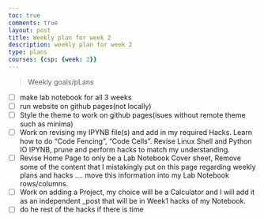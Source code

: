 ```yaml
---
toc: true
comments: true
layout: post
title: Weekly plan for week 2
description: weekly plan for week 2 
type: plans
courses: {csp: {week: 2}}
---
```



> Weekly goals/pLans
- [ ] make lab notebook for all 3 weeks
- [ ] run website on github pages(not locally)
- [ ] Style the theme to work on github pages(isues without remote theme such as minima)
- [ ] Work on revising my IPYNB file(s) and add in my required Hacks.  Learn how to do  “Code Fencing”, “Code Cells”.  Revise  Linux Shell  and Python IO IPYNB, prune and perform hacks to match my understanding.
- [ ] Revise Home Page to only be a Lab Notebook Cover sheet,  Remove some of the content that I mistakingly put on this page regarding weekly plans and hacks …. move this information into my Lab Notebook rows/columns.
- [ ] Work on adding a Project, my choice will be a Calculator and I will add it as an independent _post that will be in Week1 hacks of my Notebook.
- [ ] do he rest of the hacks if there is time